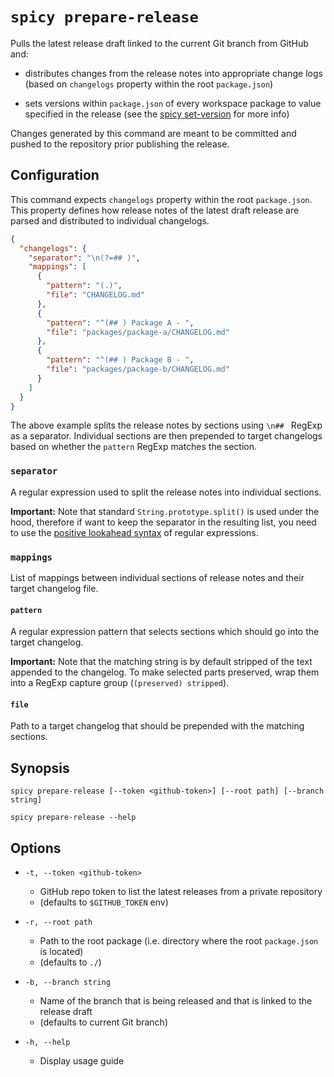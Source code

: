 # `spicy prepare-release`

Pulls the latest release draft linked to the current Git branch from GitHub and:

* distributes changes from the release notes into appropriate change logs
(based on `changelogs` property within the root `package.json`)

* sets versions within `package.json` of every workspace package to value
specified in the release
(see the [spicy set-version](set-version.md) for more info)

Changes generated by this command are meant to be committed and pushed to the
repository prior publishing the release.

## Configuration

This command expects `changelogs` property within the root `package.json`.
This property defines how release notes of the latest draft release are parsed and distributed to individual changelogs.

```json
{
  "changelogs": {
    "separator": "\n(?=## )",
    "mappings": [
      {
        "pattern": "(.)",
        "file": "CHANGELOG.md"
      },
      {
        "pattern": "^(## ) Package A - ",
        "file": "packages/package-a/CHANGELOG.md"
      },
      {
        "pattern": "^(## ) Package B - ",
        "file": "packages/package-b/CHANGELOG.md"
      }
    ]
  }
}
``` 

The above example splits the release notes by sections using `\n## ` RegExp as a separator.
Individual sections are then prepended to target changelogs based on whether the `pattern` RegExp matches the section.

### `separator`
A regular expression used to split the release notes into individual sections.

**Important:** Note that standard `String.prototype.split()` is used under the hood,
therefore if want to keep the separator in the resulting list,
you need to use the [positive lookahead syntax](https://developer.mozilla.org/en-US/docs/Web/JavaScript/Guide/Regular_Expressions/Assertions#Other_assertions) of regular expressions. 

### `mappings`
List of mappings between individual sections of release notes and their target changelog file.

#### `pattern`
A regular expression pattern that selects sections which should go into the target changelog.

**Important:** Note that the matching string is by default stripped of the text appended to the changelog.
To make selected parts preserved, wrap them into a RegExp capture group (`(preserved) stripped`).
 
#### `file`
Path to a target changelog that should be prepended with the matching sections.
 
## Synopsis

```shell script
spicy prepare-release [--token <github-token>] [--root path] [--branch string]
```

```shell script
spicy prepare-release --help
```

## Options

*  `-t, --token <github-token>`
   * GitHub repo token to list the latest releases from a private repository
   * (defaults to `$GITHUB_TOKEN` env)
                               
* `-r, --root path`
    * Path to the root package (i.e. directory where the root `package.json` is located)
    * (defaults to `./`)
                         
* `-b, --branch string`
    * Name of the branch that is being released and that is linked to the release draft
    * (defaults to current Git branch)
    
* `-h, --help`
    * Display usage guide

